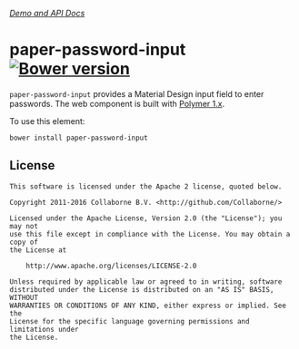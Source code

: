 _[Demo and API Docs](http://collaborne.github.io/paper-password-input)_


paper-password-input [![Bower version](https://badge.fury.io/bo/paper-password-input.svg)](http://badge.fury.io/bo/paper-password-input)
=========

`paper-password-input` provides a Material Design input field to enter passwords. The web component is built with [Polymer 1.x](https://www.polymer-project.org).

To use this element:

`bower install paper-password-input`


## License

    This software is licensed under the Apache 2 license, quoted below.

    Copyright 2011-2016 Collaborne B.V. <http://github.com/Collaborne/>

    Licensed under the Apache License, Version 2.0 (the "License"); you may not
    use this file except in compliance with the License. You may obtain a copy of
    the License at

        http://www.apache.org/licenses/LICENSE-2.0

    Unless required by applicable law or agreed to in writing, software
    distributed under the License is distributed on an "AS IS" BASIS, WITHOUT
    WARRANTIES OR CONDITIONS OF ANY KIND, either express or implied. See the
    License for the specific language governing permissions and limitations under
    the License.
